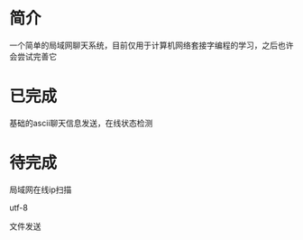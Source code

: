 # 简介

一个简单的局域网聊天系统，目前仅用于计算机网络套接字编程的学习，之后也许会尝试完善它

# 已完成

基础的ascii聊天信息发送，在线状态检测

# 待完成

局域网在线ip扫描

utf-8

文件发送

